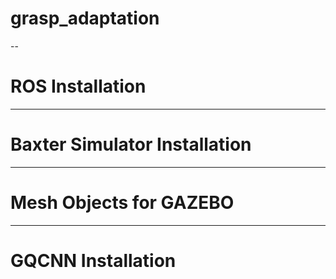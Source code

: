 # grasp_adaptation
--
# ROS Installation
---
# Baxter Simulator Installation
---
# Mesh Objects for GAZEBO
---
# GQCNN Installation
